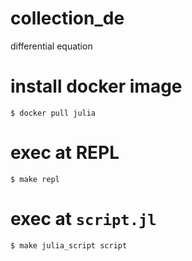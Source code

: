 # collection_de
differential equation

# install docker image
```
$ docker pull julia
```

# exec at REPL
```
$ make repl
```

# exec at `script.jl`

```
$ make julia_script script
```